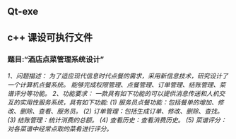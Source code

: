 ## Qt-exe
## c++ 课设可执行文件
### 题目:“酒店点菜管理系统设计”
*1、问题描述：*
*为了适应现代信息时代点餐的需求，采用新信息技术，研究设计了一个计算机点餐系统。 能够完成权限管理、点餐管理、订单管理、结账管理、菜谱评分等功能。*
*2、功能要求：*
*一款具有如下功能的可以提供消息传送和人机交互的实用性服务系统，具有如下功能:*
*(1)	服务员点餐功能：包括餐单的增加、修改、删除、查看、服务员。*
*(2)	订单管理：包括生成订单、修改、删除、查找。*
*(3)	结账管理：统计消费的总额。*
*(4)	查看历史：查看消费历史。*
*(5)	菜谱评分：对各菜谱中经常点取的菜肴进行评分。*

